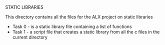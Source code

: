STATIC LIBRARIES

This directory contains all the files for the ALX project on static libraries
* Task 0 - is a static library file containing a list of functions
* Task 1 - a script file that creates a static library from all the c files in the current directory

